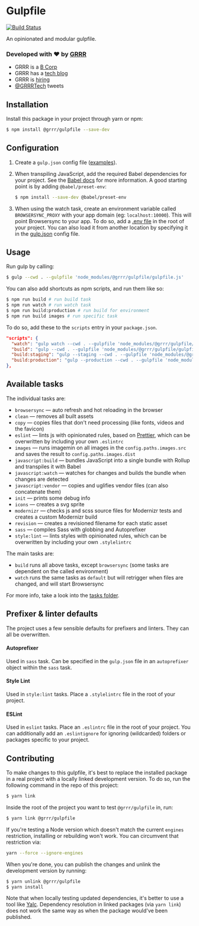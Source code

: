 # Gulpfile

[![Build Status](https://travis-ci.com/grrr-amsterdam/gulpfile.svg?branch=master)](https://travis-ci.com/grrr-amsterdam/gulpfile)

An opinionated and modular gulpfile.

### Developed with ❤️ by [GRRR](https://grrr.nl)

- GRRR is a [B Corp](https://grrr.nl/en/b-corp/)
- GRRR has a [tech blog](https://grrr.tech/)
- GRRR is [hiring](https://grrr.nl/en/jobs/)
- [@GRRRTech](https://twitter.com/grrrtech) tweets


## Installation

Install this package in your project through yarn or npm:

```sh
$ npm install @grrr/gulpfile --save-dev
```

## Configuration

1. Create a `gulp.json` config file ([examples](https://github.com/grrr-amsterdam/gulpfile/tree/master/examples)).

2. When transpiling JavaScript, add the required Babel dependencies for your project.
   See the [Babel docs](https://babeljs.io/docs/plugins/preset-env/) for more information. A good starting point is by adding `@babel/preset-env`:

    ```sh
    $ npm install --save-dev @babel/preset-env
    ```

3. When using the watch task, create an environment variable called `BROWSERSYNC_PROXY` with your app domain (eg: `localhost:10000`). This will point Browsersync to your app. To do so, add a [.env file](https://github.com/grrr-amsterdam/gulpfile/tree/master/examples/.env.example) in the root of your project. You can also load it from another location by specifying it in the [gulp.json](https://github.com/grrr-amsterdam/gulpfile/tree/master/examples/config-advanced.json) config file.

## Usage

Run gulp by calling:

```sh
$ gulp --cwd . --gulpfile 'node_modules/@grrr/gulpfile/gulpfile.js'
```

You can also add shortcuts as npm scripts, and run them like so:

```sh
$ npm run build # run build task
$ npm run watch # run watch task
$ npm run build:production # run build for environment
$ npm run build images # run specific task
```

To do so, add these to the `scripts` entry in your `package.json`.

```json
"scripts": {
  "watch": "gulp watch --cwd . --gulpfile 'node_modules/@grrr/gulpfile/gulpfile.js'",
  "build": "gulp --cwd . --gulpfile 'node_modules/@grrr/gulpfile/gulpfile.js'",
  "build:staging": "gulp --staging --cwd . --gulpfile 'node_modules/@grrr/gulpfile/gulpfile.js'",
  "build:production": "gulp --production --cwd . --gulpfile 'node_modules/@grrr/gulpfile/gulpfile.js'"
},
```

## Available tasks

The individual tasks are:

-   `browsersync` — auto refresh and hot reloading in the browser
-   `clean` — removes all built assets
-   `copy` — copies files that don't need processing (like fonts, videos and the favicon)
-   `eslint` — lints js with opinionated rules, based on [Prettier](https://prettier.io/), which can be overwritten by including your own `.eslintrc`
-   `images` — runs imagemin on all images in the `config.paths.images.src` and saves the result to `config.paths.images.dist`
-   `javascript:build` — bundles JavaScript into a single bundle with Rollup and transpiles it with Babel
-   `javascript:watch` — watches for changes and builds the bundle when changes are detected
-   `javascript:vendor` — copies and uglifies vendor files (can also concatenate them)
-   `init` — prints some debug info
-   `icons` — creates a svg sprite
-   `modernizr` — checks js and scss source files for Modernizr tests and creates a custom Modernizr build
-   `revision` — creates a revisioned filename for each static asset
-   `sass` — compiles Sass with globbing and Autoprefixer
-   `style:lint` — lints styles with opinionated rules, which can be overwritten by including your own `.stylelintrc`

The main tasks are:

-   `build` runs all above tasks, except `browsersync` (some tasks are dependent on the called environment)
-   `watch` runs the same tasks as `default` but will retrigger when files are changed, and will start Browsersync

For more info, take a look into the [tasks folder](https://github.com/grrr-amsterdam/gulpfile/tree/readme-update/tasks).

## Prefixer & linter defaults

The project uses a few sensible defaults for prefixers and linters. They can all be overwritten.

#### Autoprefixer

Used in `sass` task. Can be specified in the `gulp.json` file in an `autoprefixer` object within the `sass` task.

#### Style Lint

Used in `style:lint` tasks. Place a `.stylelintrc` file in the root of your project.

#### ESLint

Used in `eslint` tasks. Place an `.eslintrc` file in the root of your project. You can additionally add an `.eslintignore` for ignoring (wildcarded) folders or packages specific to your project.

## Contributing

To make changes to this gulpfile, it's best to replace the installed package in a real project with a locally linked development version. To do so, run the following command in the repo of this project:

```sh
$ yarn link
```

Inside the root of the project you want to test `@grrr/gulpfile` in, run:

```sh
$ yarn link @grrr/gulpfile
```

If you're testing a Node version which doesn't match the current `engines` restriction, installing or rebuilding won't work. You can circumvent that restriction via:

```sh
yarn --force --ignore-engines
```

When you're done, you can publish the changes and unlink the development version by running:

```sh
$ yarn unlink @grrr/gulpfile
$ yarn install
```

Note that when locally testing updated dependencies, it's better to use a tool like [Yalc](https://github.com/whitecolor/yalc). Dependency resolution in linked packages (via `yarn link`) does not work the same way as when the package would've been published.
